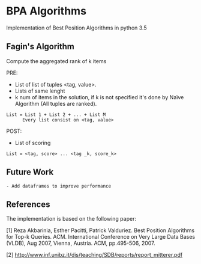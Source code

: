 # BPA Algorithms

Implementation of Best Position Algorithms in python 3.5

## Fagin's Algorithm  
Compute the aggregated rank of k items

PRE:
+ List of list of tuples <tag, value>.
+ Lists of same lenght
+ k num of items in the solution, if k is not specified it's done by Naïve Algorithm (All tuples are ranked).

```
List = List 1 + List 2 + ... + List M
      Every list consist on <tag, value>
```

POST:
+ List of scoring

```
List = <tag, score> ... <tag _k, score_k>

```

## Future Work  

```
- Add dataframes to improve performance

```



## References
The implementation is based on the following paper:

[1] Reza Akbarinia, Esther Pacitti, Patrick Valduriez. Best Position Algorithms for Top-k Queries.
ACM. International Conference on Very Large Data Bases (VLDB), Aug 2007, Vienna, Austria.
ACM, pp.495-506, 2007. <inria-00378836>

[2] http://www.inf.unibz.it/dis/teaching/SDB/reports/report_mitterer.pdf
